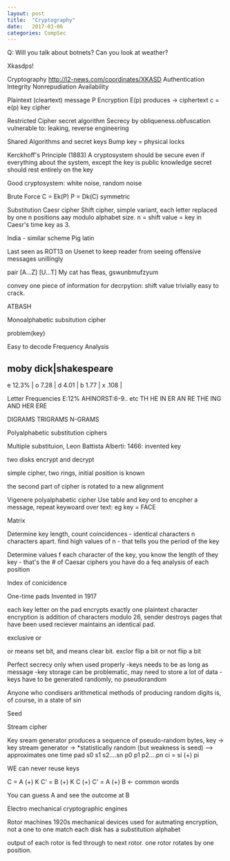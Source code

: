 ```yaml
---
layout: post
title:  "Cryptography"
date:   2017-03-06 
categories: CompSec
---
```

Q:
Will you talk about botnets?
Can you look at weather?

Xkasdps!

Cryptography
http://l2-news.com/coordinates/XKASD
Authentication
Integrity
Nonrepudiation
Availability

Plaintext (cleartext) message P
Encryption E(p)
produces -> ciphertext c = e(p)
key
cipher

Restricted Cipher
secret algorithm
	Secrecy by obliqueness.obfuscation
	vulnerable to: leaking, reverse engineering

Shared Algorithms and secret keys
Bump key = physical locks

Kerckhoff's Principle (1883)
A cryptosystem should be secure even if everything about the system, except the key is public knowledge
secret should rest entirely on the key

Good cryptosystem:
white noise, random noise


Brute Force
C = Ek(P)
P = Dk(C)
symmetric

Substitution
Caesr cipher
Shift cipher, simple variant, 
each letter replaced by one n positions aay modulo alphabet size. n = shift value = key
in Caesr's time key as 3. 

India - similar scheme
Pig latin

Last seen as ROT13 on Usenet to keep reader from seeing offensive messages unillingly


pair
[A...Z]
[U...T]
My cat has fleas, gswunbmufzyum

convey one piece of information for decrpytion: shift value
trivially easy to crack.

ATBASH

Monoalphabetic subsitution cipher


problem(key)

Easy to decode
Frequency Analysis

moby dick|shakespeare
-----------------
e 12.3% |
o 7.28 |
d 4.01 |
b 1.77 |
x .108 |

Letter Frequencies
E:12%
AHINORST:6-9.. etc
TH HE IN ER AN RE
THE ING AND HER ERE

DIGRAMS
TRIGRAMS
N-GRAMS

Polyalphabetic substitution ciphers

Multiple substituion,
Leon Battista Alberti: 1466: invented key

two disks
encrypt and decrypt

simple cipher, two rings, initial position is known

the second part of cipher is rotated to a new alignment

Vigenere polyalphabetic cipher
Use table and key ord to encpher a message, repeat keywoard over text: eg key = FACE

Matrix

Determine key length, count coincidences - identical characters n characters apart. find high values of n - that tells you the period of the key

Determine values f each character of the key, you know the length of they key - that's the # of Caesar ciphers you have
do a feq analysis of each position

Index of conicidence

One-time pads
Invented in 1917

each key letter on the pad encrypts exactly one plaintext character 
encryption is addition of characters modulo 26, 
sender destroys pages that have been used
reciever maintains an identical pad.

exclusive or

or means set bit, and means clear bit. exclor flip a bit or not flip a bit	

Perfect secrecy only when used properly
-keys needs to be as long as message
-key storage can be problematic,
may need to store a lot of data
-keys have to be generated randomly, no pseudorandom

Anyone who condisers arithmetical methods of producing random digits is, of course, in a state of sin

Seed

Stream cipher

Key sream generator produces a sequence of pseudo-random bytes, 
	key -> key stream generator -> 
	*statistically random (but weakness is seed)
	--> approximates one time pad s0 s1 s2....sn
								  p0 p1 p2....pn
								  ci = si (+) pi
								  
WE can never reuse keys

C = A (+) K
C' = B (+) K
C (+) C' = A (+) B <- common words

You can guess A and see the outcome at B


Electro mechanical cryptographic engines

Rotor machines
1920s mechanical devices used for autmating encryption, 
not a one to one match
each disk has a substitution alphabet

output of each rotor is fed through to next rotor.
one rotor rotates by one position.



